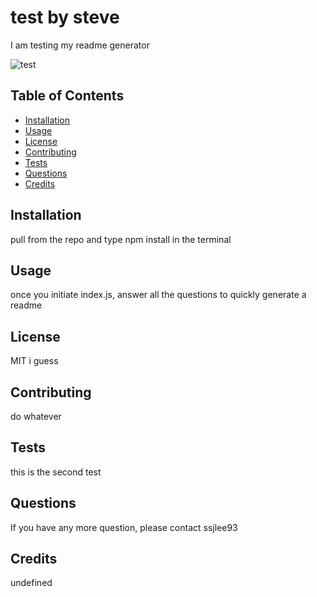 
# test by steve

I am testing my readme generator

![test](https://img.shields.io/static/v1?label=test&message=success&color=green)

## Table of Contents 

* [Installation](#installation)
* [Usage](#usage)
* [License](#license)
* [Contributing](#contributing)
* [Tests](#tests)
* [Questions](#questions)
* [Credits](#credits)

## Installation

pull from the repo and type npm install in the terminal

## Usage

once you initiate index.js, answer all the questions to quickly generate a readme

## License

MIT i guess

## Contributing

do whatever

## Tests

this is the second test

## Questions

If you have any more question, please contact ssjlee93

## Credits

undefined

